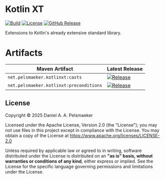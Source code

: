 # Kotlin XT
[![Build][github-build-badge]][github-build]
[![License][license-badge]][license]
[![GitHub Release][github-release-badge]][github-release]

Extensions to Kotlin's already extensive standard library.

# Artifacts

| Maven Artifact                          | Latest Release                                                                                               |
|-----------------------------------------|--------------------------------------------------------------------------------------------------------------|
| `net.pelsmaeker.kotlinxt:casts`         | [![Release][mvn-rel-badge:net.pelsmaeker.kotlinxt:casts]][mvn:net.pelsmaeker.kotlinxt:casts]                 |
| `net.pelsmaeker.kotlinxt:preconditions` | [![Release][mvn-rel-badge:net.pelsmaeker.kotlinxt:preconditions]][mvn:net.pelsmaeker.kotlinxt:preconditions] |



## License
Copyright © 2025 Daniel A. A. Pelsmaeker

Licensed under the Apache License, Version 2.0 (the "License"); you may not use files in this project except in compliance with the License. You may obtain a copy of the License at <https://www.apache.org/licenses/LICENSE-2.0>

Unless required by applicable law or agreed to in writing, software distributed under the License is distributed on an **"as is" basis, without warranties or conditions of any kind**, either express or implied. See the License for the specific language governing permissions and limitations under the License.

[github-build-badge]: https://github.com/Virtlink/kotlinxt/actions/workflows/build.yaml/badge.svg
[github-build]: https://github.com/Virtlink/kotlinxt/actions
[license-badge]: https://img.shields.io/github/license/Virtlink/kotlinxt
[license]: https://github.com/Virtlink/kotlinxt/blob/main/LICENSE
[github-release-badge]: https://img.shields.io/github/v/release/Virtlink/kotlinxt?display_name=release
[github-release]: https://github.com/Virtlink/kotlinxt/releases

[mvn:net.pelsmaeker.kotlinxt:casts]: https://central.sonatype.com/artifact/net.pelsmaeker.kotlinxt/casts
[mvn:net.pelsmaeker.kotlinxt:preconditions]: https://central.sonatype.com/artifact/net.pelsmaeker.kotlinxt/preconditions

[mvn-rel-badge:net.pelsmaeker.kotlinxt:casts]: https://img.shields.io/maven-central/v/net.pelsmaeker/casts?label=%20
[mvn-rel-badge:net.pelsmaeker.kotlinxt:preconditions]: https://img.shields.io/maven-central/v/net.pelsmaeker.kotlinxt/preconditions?label=%20
